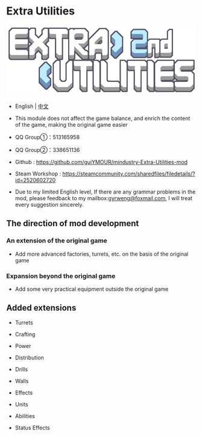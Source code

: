 # Extra Utilities

![Logo](assets/sprites-override/ui/logo.png)

- English | [中文](README_cn.md)

- This module does not affect the game balance, and enrich the content of the game, making the original game easier


- QQ Group①：513165958
- QQ Group②：338651136
- Github : https://github.com/guiYMOUR/mindustry-Extra-Utilities-mod
- Steam Workshop : https://steamcommunity.com/sharedfiles/filedetails/?id=2520602720
- Due to my limited English level, If there are any grammar problems in the mod, please feedback to my mailbox:gyrweng@foxmail.com, I will treat every suggestion sincerely.

## The direction of mod development

### An extension of the original game
- Add more advanced factories, turrets, etc. on the basis of the original game

### Expansion beyond the original game
- Add some very practical equipment outside the original game

## Added extensions

- Turrets

- Crafting

- Power

- Distribution

- Drills

- Walls

- Effects

- Units 

- Abilities

- Status Effects
